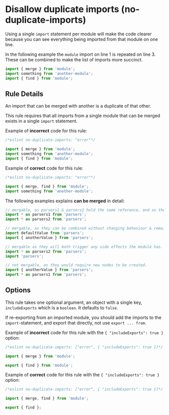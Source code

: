 # Disallow duplicate imports (no-duplicate-imports)

Using a single `import` statement per module will make the code clearer because you can see everything being imported from that module on one line.

In the following example the `module` import on line 1 is repeated on line 3. These can be combined to make the list of imports more succinct.

```js
import { merge } from 'module';
import something from 'another-module';
import { find } from 'module';
```

## Rule Details

An import that can be merged with another is a duplicate of that other.

This rule requires that all imports from a single module that can be merged exists in a single `import` statement.

Example of **incorrect** code for this rule:

```js
/*eslint no-duplicate-imports: "error"*/

import { merge } from 'module';
import something from 'another-module';
import { find } from 'module';
```

Example of **correct** code for this rule:

```js
/*eslint no-duplicate-imports: "error"*/

import { merge, find } from 'module';
import something from 'another-module';
```

The following examples explains **can be merged** in detail:

```js
// mergable, as parsers1 & parsers2 hold the same reference, and so their identifiers can be replaced.
import * as parsers1 from 'parsers';
import * as parsers2 from 'parsers';

// mergable, as they can be combined without changing behaviour & remaining syntactically valid.
import defaultValue from 'parsers';
import { anotherValue } from 'parsers';

// mergable as they will both trigger any side effects the module has.
import * as parsers2 from 'parsers';
import 'parsers';

// not mergable, as they would require new nodes to be created.
import { anotherValue } from 'parsers';
import * as parsers1 from 'parsers';
```


## Options

This rule takes one optional argument, an object with a single key, `includeExports` which is a `boolean`. It defaults to `false`.

If re-exporting from an imported module, you should add the imports to the `import`-statement, and export that directly, not use `export ... from`.

Example of **incorrect** code for this rule with the `{ "includeExports": true }` option:

```js
/*eslint no-duplicate-imports: ["error", { "includeExports": true }]*/

import { merge } from 'module';

export { find } from 'module';
```

Example of **correct** code for this rule with the `{ "includeExports": true }` option:

```js
/*eslint no-duplicate-imports: ["error", { "includeExports": true }]*/

import { merge, find } from 'module';

export { find };
```
